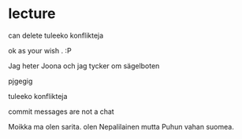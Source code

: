 # lecture
can delete
tuleeko konflikteja

ok as your wish . :P









Jag heter Joona och jag tycker om sägelboten

pjgegig

tuleeko konflikteja

commit messages are not a chat

Moikka ma olen sarita. olen Nepalilainen mutta Puhun vahan suomea.

